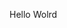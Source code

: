 Hello Wolrd











































































































































































































































































































































































































































































































































































































































































































































































































































































































































